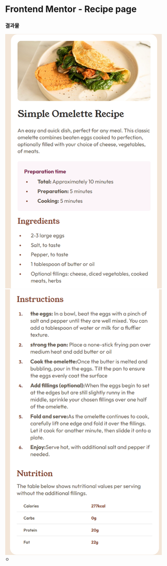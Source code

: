 # Frontend Mentor - Recipe page

### 결과물

![Design preview for the Recipe page coding challenge](./assets/images/resultImg-1.png)![](./assets/images/resultImg-2.png)
ㅇ
